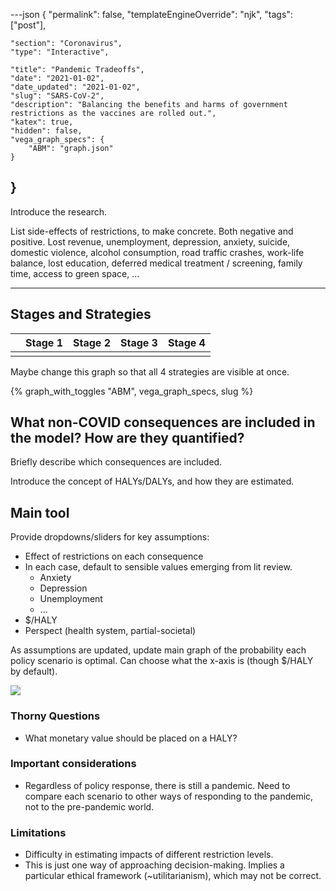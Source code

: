 ---json
{
	"permalink": false,
	"templateEngineOverride": "njk",
	"tags": ["post"],
	
	"section": "Coronavirus",
	"type": "Interactive",
	
	"title": "Pandemic Tradeoffs",
	"date": "2021-01-02",
	"date_updated": "2021-01-02",
	"slug": "SARS-CoV-2",
	"description": "Balancing the benefits and harms of government restrictions as the vaccines are rolled out.",
	"katex": true,
	"hidden": false,
	"vega_graph_specs": {
		"ABM": "graph.json"
	}
}
---

Introduce the research.

List side-effects of restrictions, to make concrete. Both negative and positive. Lost revenue, unemployment, depression, anxiety, suicide, domestic violence, alcohol consumption, road traffic crashes, work-life balance, lost education, deferred medical treatment / screening, family time, access to green space, ...

---

## Stages and Strategies

<table class="zebra">
	<thead>
		<tr>
			<th></th>
			<th>Stage 1</th>
			<th>Stage 2</th>
			<th>Stage 3</th>
			<th>Stage 4</th>
		</tr>
	</thead>
	<tbody>
		<tr>
			<td></td>
			<td></td>
			<td></td>
			<td></td>
			<td></td>
		</tr>
	</tbody>
</table>

Maybe change this graph so that all 4 strategies are visible at once.



{% graph_with_toggles "ABM", vega_graph_specs, slug %}



## What non-COVID consequences are included in the model? How are they quantified?

Briefly describe which consequences are included.

Introduce the concept of HALYs/DALYs, and how they are estimated.

## Main tool

Provide dropdowns/sliders for key assumptions:

- Effect of restrictions on each consequence
- In each case, default to sensible values emerging from lit review.
	- Anxiety
	- Depression
	- Unemployment
	- ...
- $/HALY
- Perspect (health system, partial-societal)

As assumptions are updated, update main graph of the probability each policy scenario is optimal. Can choose what the x-axis is (though $/HALY by default).

<div class="fig side-3">
	<img src="/img/lockdown2.png" />
</div>

### Thorny Questions

- What monetary value should be placed on a HALY?

### Important considerations

- Regardless of policy response, there is still a pandemic. Need to compare each scenario to other ways of responding to the pandemic, not to the pre-pandemic world.

### Limitations

- Difficulty in estimating impacts of different restriction levels.
- This is just one way of approaching decision-making. Implies a particular ethical framework (\~utilitarianism), which may not be correct.